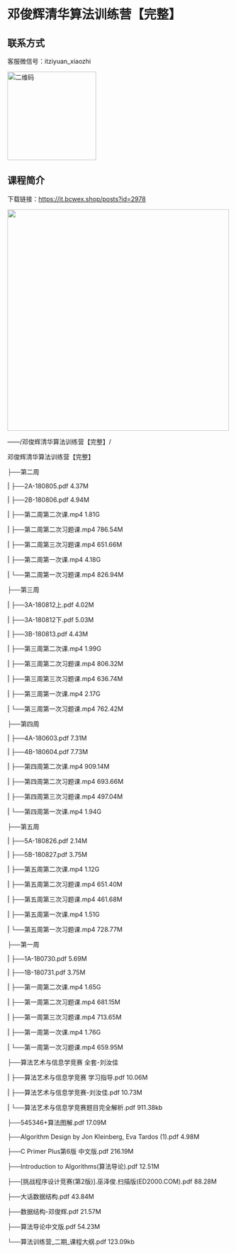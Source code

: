 # 邓俊辉清华算法训练营【完整】

## 联系方式

客服微信号：itziyuan_xiaozhi

<img src="https://ziyuanyun.oss-cn-guangzhou.aliyuncs.com/common/20240614073449/666b82192834a.jpg" width="200" height="200" alt="二维码">

## 课程简介

下载链接：https://it.bcwex.shop/posts?id=2978

<img src="https://ziyuanyun.oss-cn-guangzhou.aliyuncs.com/yun/20240515184459/6644922be093a.jpg" width="500" alt="">

  ——/邓俊辉清华算法训练营【完整】/

 邓俊辉清华算法训练营【完整】



 ├──第二周

 | ├──2A-180805.pdf 4.37M

 | ├──2B-180806.pdf 4.94M

 | ├──第二周第二次课.mp4 1.81G

 | ├──第二周第二次习题课.mp4 786.54M

 | ├──第二周第三次习题课.mp4 651.66M

 | ├──第二周第一次课.mp4 4.18G

 | └──第二周第一次习题课.mp4 826.94M

 ├──第三周

 | ├──3A-180812上.pdf 4.02M

 | ├──3A-180812下.pdf 5.03M

 | ├──3B-180813.pdf 4.43M

 | ├──第三周第二次课.mp4 1.99G

 | ├──第三周第二次习题课.mp4 806.32M

 | ├──第三周第三次习题课.mp4 636.74M

 | ├──第三周第一次课.mp4 2.17G

 | └──第三周第一次习题课.mp4 762.42M

 ├──第四周

 | ├──4A-180603.pdf 7.31M

 | ├──4B-180604.pdf 7.73M

 | ├──第四周第二次课.mp4 909.14M

 | ├──第四周第二次习题课.mp4 693.66M

 | ├──第四周第三次习题课.mp4 497.04M

 | └──第四周第一次课.mp4 1.94G

 ├──第五周

 | ├──5A-180826.pdf 2.14M

 | ├──5B-180827.pdf 3.75M

 | ├──第五周第二次课.mp4 1.12G

 | ├──第五周第二次习题课.mp4 651.40M

 | ├──第五周第三次习题课.mp4 461.68M

 | ├──第五周第一次课.mp4 1.51G

 | └──第五周第一次习题课.mp4 728.77M

 ├──第一周

 | ├──1A-180730.pdf 5.69M

 | ├──1B-180731.pdf 3.75M

 | ├──第一周第二次课.mp4 1.65G

 | ├──第一周第二次习题课.mp4 681.15M

 | ├──第一周第三次习题课.mp4 713.65M

 | ├──第一周第一次课.mp4 1.76G

 | └──第一周第一次习题课.mp4 659.95M

 ├──算法艺术与信息学竞赛 全套-刘汝佳

 | ├──算法艺术与信息学竞赛 学习指导.pdf 10.06M

 | ├──算法艺术与信息学竞赛-刘汝佳.pdf 10.73M

 | └──算法艺术与信息学竞赛题目完全解析.pdf 911.38kb

 ├──545346+算法图解.pdf 17.09M

 ├──Algorithm Design by Jon Kleinberg, Eva Tardos (1).pdf 4.98M

 ├──C Primer Plus第6版 中文版.pdf 216.19M

 ├──Introduction to Algorithms(算法导论).pdf 12.51M

 ├──[挑战程序设计竞赛(第2版)].巫泽俊.扫描版(ED2000.COM).pdf 88.28M

 ├──大话数据结构.pdf 43.84M

 ├──数据结构-邓俊辉.pdf 21.57M

 ├──算法导论中文版.pdf 54.23M

 └──算法训练营_二期_课程大纲.pdf 123.09kb

  